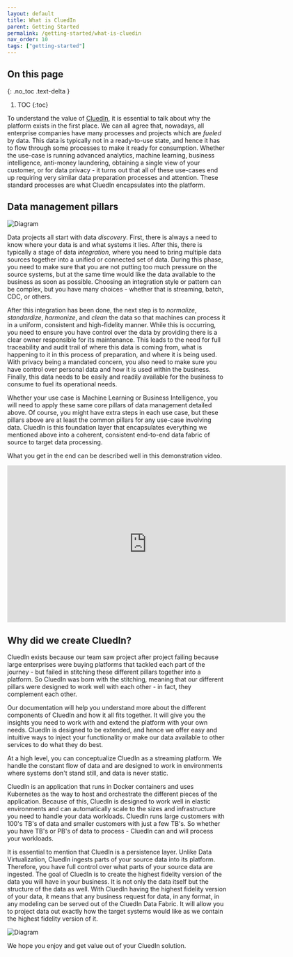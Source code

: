 ```yaml
---
layout: default
title: What is CluedIn
parent: Getting Started
permalink: /getting-started/what-is-cluedin
nav_order: 10
tags: ["getting-started"]
---
```

## On this page
{: .no_toc .text-delta }
1. TOC
{:toc}

To understand the value of [CluedIn](https://www.cluedin.net), it is essential to talk about why the platform exists in the first place. We can all agree that, nowadays, all enterprise companies have many processes and projects which are _fueled_ by data. This data is typically not in a ready-to-use state, and hence it has to flow through some processes to make it ready for consumption. Whether the use-case is running advanced analytics, machine learning, business intelligence, anti-money laundering, obtaining a single view of your customer, or for data privacy - it turns out that all of these use-cases end up requiring very similar data preparation processes and attention. These standard processes are what CluedIn encapsulates into the platform. 

## Data management pillars

![Diagram](../assets/images/getting-started/pillars.png)

Data projects all start with data *discovery*. First, there is always a need to know where your data is and what systems it lies. After this, there is typically a stage of data *integration*, where you need to bring multiple data sources together into a unified or connected set of data. During this phase, you need to make sure that you are not putting too much pressure on the source systems, but at the same time would like the data available to the business as soon as possible. Choosing an integration style or pattern can be complex, but you have many choices - whether that is streaming, batch, CDC, or others.

After this integration has been done, the next step is to *normalize*, *standardize*, *harmonize*, and *clean* the data so that machines can process it in a uniform, consistent and high-fidelity manner. While this is occurring, you need to ensure you have control over the data by providing there is a clear owner responsible for its maintenance. This leads to the need for full traceability and audit trail of where this data is coming from, what is happening to it in this process of preparation, and where it is being used. With privacy being a mandated concern, you also need to make sure you have control over personal data and how it is used within the business. Finally, this data needs to be easily and readily available for the business to consume to fuel its operational needs. 

Whether your use case is Machine Learning or Business Intelligence, you will need to apply these same core pillars of data management detailed above. Of course, you might have extra steps in each use case, but these pillars above are at least the common pillars for any use-case involving data. CluedIn is this foundation layer that encapsulates everything we mentioned above into a coherent, consistent end-to-end data fabric of source to target data processing. 

What you get in the end can be described well in this demonstration video.

<iframe width="640" height="360" frameborder="0" allowfullscreen src="https://player.vimeo.com/video/331758206?controls=1"></iframe>

## Why did we create CluedIn? 

CluedIn exists because our team saw project after project failing because large enterprises were buying platforms that tackled each part of the journey - but failed in stitching these different pillars together into a platform. So CluedIn was born with the stitching, meaning that our different pillars were designed to work well with each other - in fact, they complement each other. 

Our documentation will help you understand more about the different components of CluedIn and how it all fits together. It will give you the insights you need to work with and extend the platform with your own needs. CluedIn is designed to be extended, and hence we offer easy and intuitive ways to inject your functionality or make our data available to other services to do what they do best. 

At a high level, you can conceptualize CluedIn as a streaming platform. We handle the constant flow of data and are designed to work in environments where systems don't stand still, and data is never static. 

CluedIn is an application that runs in Docker containers and uses Kubernetes as the way to host and orchestrate the different pieces of the application. Because of this, CluedIn is designed to work well in elastic environments and can automatically scale to the sizes and infrastructure you need to handle your data workloads. CluedIn runs large customers with 100's TB's of data and smaller customers with just a few TB's. So whether you have TB's or PB's of data to process - CluedIn can and will process your workloads.

It is essential to mention that CluedIn is a persistence layer. Unlike Data Virtualization, CluedIn ingests parts of your source data into its platform. Therefore, you have full control over what parts of your source data are ingested. The goal of CluedIn is to create the highest fidelity version of the data you will have in your business. It is not only the data itself but the structure of the data as well. With CluedIn having the highest fidelity version of your data, it means that any business request for data, in any format, in any modeling can be served out of the CluedIn Data Fabric. It will allow you to project data out exactly how the target systems would like as we contain the highest fidelity version of it. 

![Diagram](../assets/images/getting-started/high-fidelity.png)

We hope you enjoy and get value out of your CluedIn solution. 
